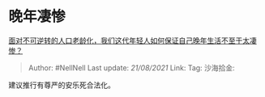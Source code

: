 # 晚年凄惨

[面对不可逆转的人口老龄化，我们这代年轻人如何保证自己晚年生活不至于太凄惨？](https://www.zhihu.com/question/61091083/answer/943196187)

> Author: #NellNell
> Last update: *21/08/2021*
> Link:
> Tag:
> 沙海拾金:

建议推行有尊严的安乐死合法化。
